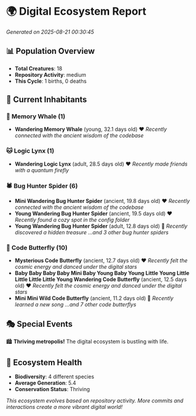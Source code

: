 # 🌍 Digital Ecosystem Report
*Generated on 2025-08-21 00:30:45*

## 📊 Population Overview
- **Total Creatures**: 18
- **Repository Activity**: medium
- **This Cycle**: 1 births, 0 deaths

## 👥 Current Inhabitants

### 🐋 Memory Whale (1)
- **Wandering Memory Whale** (young, 32.1 days old) ❤️
  *Recently connected with the ancient wisdom of the codebase*

### 🐱 Logic Lynx (1)
- **Wandering Logic Lynx** (adult, 28.5 days old) ❤️
  *Recently made friends with a quantum firefly*

### 🕷️ Bug Hunter Spider (6)
- **Mini Wandering Bug Hunter Spider** (ancient, 19.8 days old) ❤️
  *Recently connected with the ancient wisdom of the codebase*
- **Young Wandering Bug Hunter Spider** (ancient, 19.5 days old) ❤️
  *Recently found a cozy spot in the config folder*
- **Young Wandering Bug Hunter Spider** (adult, 12.8 days old) 💛
  *Recently discovered a hidden treasure*
  *...and 3 other bug hunter spiders*

### 🦋 Code Butterfly (10)
- **Mysterious Code Butterfly** (ancient, 12.7 days old) ❤️
  *Recently felt the cosmic energy and danced under the digital stars*
- **Baby Baby Baby Baby Mini Baby Young Baby Young Little Young Little Little Little Little Young Wandering Code Butterfly** (ancient, 12.5 days old) ❤️
  *Recently felt the cosmic energy and danced under the digital stars*
- **Mini Mini Wild Code Butterfly** (ancient, 11.2 days old) 💛
  *Recently learned a new song*
  *...and 7 other code butterflys*

## 🎭 Special Events

🏙️ **Thriving metropolis!** The digital ecosystem is bustling with life.

## 🔬 Ecosystem Health
- **Biodiversity**: 4 different species
- **Average Generation**: 5.4
- **Conservation Status**: Thriving

*This ecosystem evolves based on repository activity. More commits and interactions create a more vibrant digital world!*